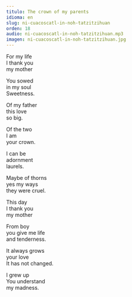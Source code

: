 ```yaml
---
titulo: The crown of my parents
idioma: en
slug: ni-cuacoscatl-in-noh-tatzitzihuan
orden: 18
audio: ni-cuacoscatl-in-noh-tatzitzihuan.mp3
imagen: ni-cuacoscatl-in-noh-tatzitzihuan.jpg
---
```


For my life<br>
I thank you<br>
my mother<br>

You sowed<br>
in my soul<br>
Sweetness.<br>

Of my father<br>
this love<br>
so big.<br>

Of the two<br>
I am<br>
your crown.<br>

I can be<br>
adornment<br>
laurels.<br>

Maybe of thorns<br>
yes my ways<br>
they were cruel.<br>

This day<br>
I thank you<br>
my mother<br>

From boy<br>
you give me life<br>
and tenderness.<br>

It always grows<br>
your love<br>
It has not changed.<br>

I grew up<br>
You understand<br>
my madness.<br>
